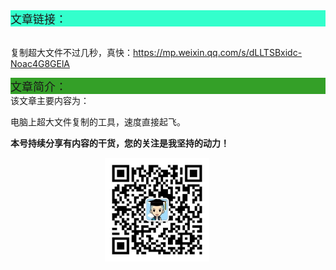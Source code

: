 <div style="background-color:#33ffcc;font-size:18px">文章链接：</div>

<br/>复制超大文件不过几秒，真快：<a href="https://mp.weixin.qq.com/s/dLLTSBxidc-Noac4G8GElA" target="_blank" >https://mp.weixin.qq.com/s/dLLTSBxidc-Noac4G8GElA</a>



<div style="background-color:RGB(52,160,40);font-size:18px">文章简介：</div>
该文章主要内容为：

电脑上超大文件复制的工具，速度直接起飞。

**本号持续分享有内容的干货，您的关注是我坚持的动力！**

<img src="./_assets/clip_image002.jpg" style="width:33%;margin-left:30%" />
